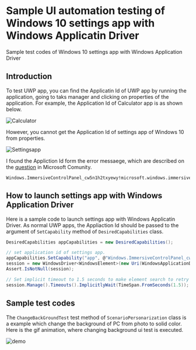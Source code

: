 # Sample UI automation testing of Windows 10 settings app with Windows Applicatin Driver

Sample test codes of Windows 10 settings app with Windows Application Driver

## Introduction

To test UWP app, you can find the Applicatin Id of UWP app by running the application, going to taks manager and clicking on properties of the application.
For example, the Application Id of Calculator app is as shown below.

![Calculator](https://gist.githubusercontent.com/tafuji/f8fad3da5da382078ec1f31000c79c6e/raw/cac6ec52f05a15b6dcbcfcde10eb70069d0647ba/01-Calculator.png)

However, you cannot get the Application Id of settings app of Windows 10 from properties.

![Settingsapp](https://gist.githubusercontent.com/tafuji/f8fad3da5da382078ec1f31000c79c6e/raw/cac6ec52f05a15b6dcbcfcde10eb70069d0647ba/02-SettingsApp.png)

I found the Appliction Id form the error messaege, which are described on the [question](https://answers.microsoft.com/en-us/windows/forum/windows_10-start/pc-settings-wont-open-since-new-windows-10-upgrade/f9d764da-1fd3-4c84-a1ff-6fec9b378a89) in Microsoft Comunity.

```text
Windows.ImmersiveControlPanel_cw5n1h2txyewy!microsoft.windows.immersivecontrolpanel
```

## How to launch settings app with Windows Application Driver

Here is a sample code to launch settings app with Windows Applicatin Driver. As normal UWP apps, the Appliaction Id should be passed to the argument of  ```SetCapability``` method of ```DesiredCapabilities``` class.

```csharp
DesiredCapabilities appCapabilities = new DesiredCapabilities();

// set application id of settings app.
appCapabilities.SetCapability("app", @"Windows.ImmersiveControlPanel_cw5n1h2txyewy!microsoft.windows.immersivecontrolpanel");
session = new WindowsDriver<WindowsElement>(new Uri(WindowsApplicationDriverUrl), appCapabilities);
Assert.IsNotNull(session);

// Set implicit timeout to 1.5 seconds to make element search to retry every 500 ms for at most three times
session.Manage().Timeouts().ImplicitlyWait(TimeSpan.FromSeconds(1.5));

```

## Sample test codes

The ```ChangeBackGroundTest``` test method of ```ScenarioPersonarization``` class is a example which change the background of PC from photo to solid color. Here is the gif animation, where changing background ui test is executed.

![demo](https://gist.githubusercontent.com/tafuji/f8fad3da5da382078ec1f31000c79c6e/raw/cac6ec52f05a15b6dcbcfcde10eb70069d0647ba/03-demo.gif)
